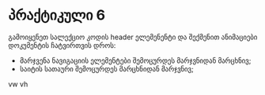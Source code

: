 # პრაქტიკული 6

გამოიყენეთ სალექციო კოდის header ელემენენტი და შექმენით ანიმაციები
დოკუმენტის ჩატვირთვის დროს:

- მარჯვენა ნავიგაციის ელემენტები შემოცურდეს მარჯვნიდან მარცხნივ;
- საიტის სათაური შემოცურდეს მარცხნიდან მარჯვნივ;

vw vh
